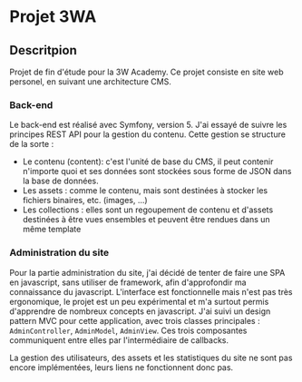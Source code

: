 # Projet 3WA

## Descritpion

Projet de fin d'étude pour la 3W Academy. Ce projet consiste en site web
personel, en suivant une architecture CMS.

### Back-end

Le back-end est réalisé avec Symfony, version 5. J'ai essayé de suivre les
principes REST API pour la gestion du contenu. Cette gestion se structure de la
sorte :

- Le contenu (content): c'est l'unité de base du CMS, il peut contenir n'importe quoi et
  ses données sont stockées sous forme de JSON dans la base de données.
- Les assets : comme le contenu, mais sont destinées à stocker les fichiers
  binaires, etc. (images, ...)
- Les collections : elles sont un regoupement de contenu et d'assets destinées
  à être vues ensembles et peuvent être rendues dans un même template

### Administration du site

Pour la partie administration du site, j'ai décidé de tenter de faire
une SPA en javascript, sans utiliser de framework, afin d'approfondir ma
connaissance du javascript. L'interface est fonctionnelle mais n'est pas très
ergonomique, le projet est un peu expérimental et m'a surtout permis
d'apprendre de nombreux concepts en javascript. J'ai suivi un design pattern
MVC pour cette application, avec trois classes principales : `AdminController`,
`AdminModel`, `AdminView`. Ces trois composantes communiquent entre elles par
l'intermédiaire de callbacks.

La gestion des utilisateurs, des assets et les statistiques du site ne sont pas
encore implémentées, leurs liens ne fonctionnent donc pas.
